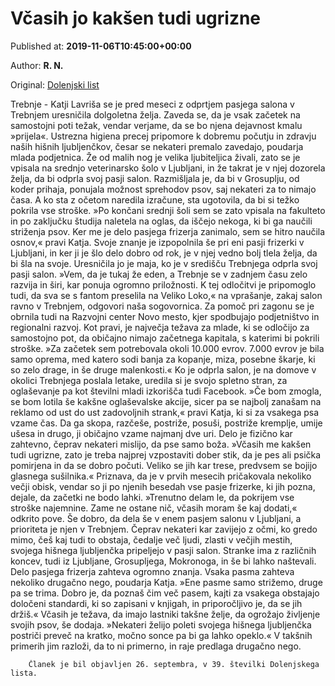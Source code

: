 
# Včasih jo kakšen tudi ugrizne

Published at: **2019-11-06T10:45:00+00:00**

Author: **R. N.**

Original: [Dolenjski list](https://www.dolenjskilist.si/2019/11/06/228165/novice/dolenjska/Vcasih_jo_kaksen_tudi_ugrizne/)

Trebnje - Katji Lavriša se je pred meseci z odprtjem pasjega salona v Trebnjem uresničila dolgoletna želja. Zaveda se, da je vsak začetek na samostojni poti težak, vendar verjame, da se bo njena dejavnost kmalu »prijela«. Ustrezna higiena precej pripomore k dobremu počutju in zdravju naših hišnih ljubljenčkov, česar se nekateri premalo zavedajo, poudarja mlada podjetnica.
Že od malih nog je velika ljubiteljica živali, zato se je vpisala na srednjo veterinarsko šolo v Ljubljani, in že takrat je v njej dozorela želja, da bi odprla svoj pasji salon. Razmišljala je, da bi v Grosuplju, od koder prihaja, ponujala možnost sprehodov psov, saj nekateri za to nimajo časa. A ko sta z očetom naredila izračune, sta ugotovila, da bi si težko pokrila vse stroške. »Po končani srednji šoli sem se zato vpisala na fakulteto in po zaključku študija naletela na oglas, da iščejo nekoga, ki bi ga naučili striženja psov. Ker me je delo pasjega frizerja zanimalo, sem se hitro naučila osnov,« pravi Katja.
Svoje znanje je izpopolnila še pri eni pasji frizerki v Ljubljani, in ker ji je šlo delo dobro od rok, je v njej vedno bolj tlela želja, da bi šla na svoje. Uresničila jo je maja, ko je v središču Trebnjega odprla svoj pasji salon. »Vem, da je tukaj že eden, a Trebnje se v zadnjem času zelo razvija in širi, kar ponuja ogromno priložnosti. K tej odločitvi je pripomoglo tudi, da sva se s fantom preselila na Veliko Loko,« na vprašanje, zakaj salon ravno v Trebnjem, odgovori naša sogovornica. Za pomoč pri zagonu se je obrnila tudi na Razvojni center Novo mesto, kjer spodbujajo podjetništvo in regionalni razvoj. Kot pravi, je največja težava za mlade, ki se odločijo za samostojno pot, da običajno nimajo začetnega kapitala, s katerimi bi pokrili stroške. »Za začetek sem potrebovala okoli 10.000 evrov. 7.000 evrov je bila samo oprema, med katero sodi banja za kopanje, miza, posebne škarje, ki so zelo drage, in še druge malenkosti.«
Ko je odprla salon, je na domove v okolici Trebnjega poslala letake, uredila si je svojo spletno stran, za oglaševanje pa kot številni mladi izkorišča tudi Facebook. »Če bom zmogla, se bom lotila še kakšne oglaševalske akcije, sicer pa se najbolj zanašam na reklamo od ust do ust zadovoljnih strank,« pravi Katja, ki si za vsakega psa vzame čas. Da ga skopa, razčeše, postriže, posuši, postriže kremplje, umije ušesa in drugo, ji običajno vzame najmanj dve uri. Delo je fizično kar zahtevno, čeprav nekateri mislijo, da pse samo boža. »Včasih me kakšen tudi ugrizne, zato je treba najprej vzpostaviti dober stik, da je pes ali psička pomirjena in da se dobro počuti. Veliko se jih kar trese, predvsem se bojijo glasnega sušilnika.«
Priznava, da je v prvih mesecih pričakovala nekoliko večji obisk, vendar so ji po njenih besedah vse pasje frizerke, ki jih pozna, dejale, da začetki ne bodo lahki. »Trenutno delam le, da pokrijem vse stroške najemnine. Zame ne ostane nič, včasih moram še kaj dodati,« odkrito pove. Še dobro, da dela še v enem pasjem salonu v Ljubljani, a prioriteta je njen v Trebnjem. Čeprav nekateri kar zavijejo z očmi, ko gredo mimo, češ kaj tudi to obstaja, čedalje več ljudi, zlasti v večjih mestih, svojega hišnega ljubljenčka pripeljejo v pasji salon. Stranke ima z različnih koncev, tudi iz Ljubljane, Grosupljega, Mokronoga, in še bi lahko naštevali.
Delo pasjega frizerja zahteva ogromno znanja. Vsaka pasma zahteva nekoliko drugačno nego, poudarja Katja. »Ene pasme samo strižemo, druge pa se trima. Dobro je, da poznaš čim več pasem, kajti za vsakega obstajajo določeni standardi, ki so zapisani v knjigah, in priporočljivo je, da se jih držiš.« Včasih je težava, da imajo lastniki takšne želje, da ogrožajo življenje svojih psov, še dodaja. »Nekateri želijo poleti svojega hišnega ljubljenčka postriči preveč na kratko, močno sonce pa bi ga lahko opeklo.« V takšnih primerih jim razloži, da to ni primerno, in raje predlaga drugačno nego.

        Članek je bil objavljen 26. septembra, v 39. številki Dolenjskega lista.
      
